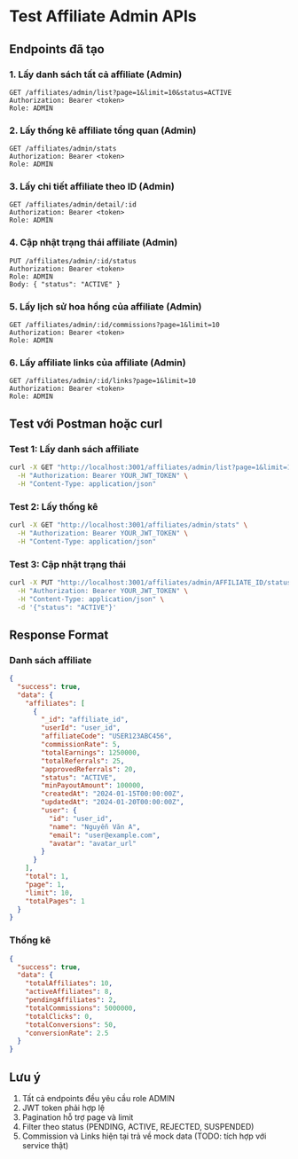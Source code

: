 # Test Affiliate Admin APIs

## Endpoints đã tạo

### 1. Lấy danh sách tất cả affiliate (Admin)
```
GET /affiliates/admin/list?page=1&limit=10&status=ACTIVE
Authorization: Bearer <token>
Role: ADMIN
```

### 2. Lấy thống kê affiliate tổng quan (Admin)
```
GET /affiliates/admin/stats
Authorization: Bearer <token>
Role: ADMIN
```

### 3. Lấy chi tiết affiliate theo ID (Admin)
```
GET /affiliates/admin/detail/:id
Authorization: Bearer <token>
Role: ADMIN
```

### 4. Cập nhật trạng thái affiliate (Admin)
```
PUT /affiliates/admin/:id/status
Authorization: Bearer <token>
Role: ADMIN
Body: { "status": "ACTIVE" }
```

### 5. Lấy lịch sử hoa hồng của affiliate (Admin)
```
GET /affiliates/admin/:id/commissions?page=1&limit=10
Authorization: Bearer <token>
Role: ADMIN
```

### 6. Lấy affiliate links của affiliate (Admin)
```
GET /affiliates/admin/:id/links?page=1&limit=10
Authorization: Bearer <token>
Role: ADMIN
```

## Test với Postman hoặc curl

### Test 1: Lấy danh sách affiliate
```bash
curl -X GET "http://localhost:3001/affiliates/admin/list?page=1&limit=10" \
  -H "Authorization: Bearer YOUR_JWT_TOKEN" \
  -H "Content-Type: application/json"
```

### Test 2: Lấy thống kê
```bash
curl -X GET "http://localhost:3001/affiliates/admin/stats" \
  -H "Authorization: Bearer YOUR_JWT_TOKEN" \
  -H "Content-Type: application/json"
```

### Test 3: Cập nhật trạng thái
```bash
curl -X PUT "http://localhost:3001/affiliates/admin/AFFILIATE_ID/status" \
  -H "Authorization: Bearer YOUR_JWT_TOKEN" \
  -H "Content-Type: application/json" \
  -d '{"status": "ACTIVE"}'
```

## Response Format

### Danh sách affiliate
```json
{
  "success": true,
  "data": {
    "affiliates": [
      {
        "_id": "affiliate_id",
        "userId": "user_id",
        "affiliateCode": "USER123ABC456",
        "commissionRate": 5,
        "totalEarnings": 1250000,
        "totalReferrals": 25,
        "approvedReferrals": 20,
        "status": "ACTIVE",
        "minPayoutAmount": 100000,
        "createdAt": "2024-01-15T00:00:00Z",
        "updatedAt": "2024-01-20T00:00:00Z",
        "user": {
          "id": "user_id",
          "name": "Nguyễn Văn A",
          "email": "user@example.com",
          "avatar": "avatar_url"
        }
      }
    ],
    "total": 1,
    "page": 1,
    "limit": 10,
    "totalPages": 1
  }
}
```

### Thống kê
```json
{
  "success": true,
  "data": {
    "totalAffiliates": 10,
    "activeAffiliates": 8,
    "pendingAffiliates": 2,
    "totalCommissions": 5000000,
    "totalClicks": 0,
    "totalConversions": 50,
    "conversionRate": 2.5
  }
}
```

## Lưu ý

1. Tất cả endpoints đều yêu cầu role ADMIN
2. JWT token phải hợp lệ
3. Pagination hỗ trợ page và limit
4. Filter theo status (PENDING, ACTIVE, REJECTED, SUSPENDED)
5. Commission và Links hiện tại trả về mock data (TODO: tích hợp với service thật)
